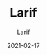---
designer: "Endless Knot"
description: "Color%20Name%3A%20Ash%0AMaterial%3A%20Wool/Silk%0APile%3A%20CutStyle%3A%20New%20Arrivals%2C%20Traditional"
image_primary: "img/Larif5-Visualization-600x753.jpg"
manufacturer: "Endless Knot"
href: "https://endlessknotrugs.com/product/larif-ash/"
subtitle: "Larif"
tags: 
  - "ash"
  - "wool/silk"
  - "cut"
  - "new arrivals, traditional"
  - "Endless Knot"
  - "Hand-Knotted Rugs"
title: "Larif"
category: "hand-knotted-rugs"
slug: "/manufacturers/endless-knot/hand-knotted-rugs/endless-knot-larif"
date: "2021-02-17"
---